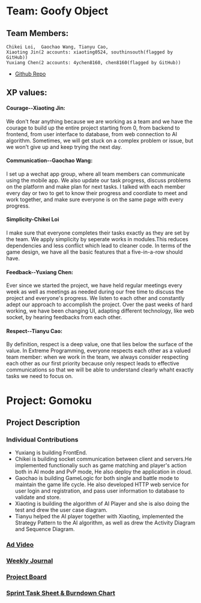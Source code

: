 # Team: Goofy Object
## Team Members: 
    Chikei Loi,  Gaochao Wang, Tianyu Cao, 
    Xiaoting Jin(2 accounts: xiaoting0524, southinsouth(flagged by GitHub))
    Yuxiang Chen(2 accounts: 4ychen8160, chen8160(flagged by GitHub))
  

* [Github Repo](https://github.com/nguyensjsu/sp19-202-goofy-object)


## XP values:

#### Courage--Xiaoting Jin:
We don't fear anything because we are working as a team and we have the courage to build up the entire project starting from 0, from backend to frontend, from user interface to database, from web connection to AI algorithm. Sometimes, we will get stuck on a complex problem or issue, but we won't give up and keep trying the next day.

#### Communication--Gaochao Wang:
I set up a wechat app group, where all team members can communicate using the mobile app. We also update our task progress, discuss problems on the platform and make plan for next tasks. I talked with each member every day or two to get to know their progress and coordiate to meet and work together, and make sure everyone is on the same page with every progress.  


#### Simplicity-Chikei Loi
I make sure that everyone completes their tasks exactly as they are set by the team. We apply simplicity by seperate works in modules.This reduces dependencies and less conflict which lead to cleaner code. In terms of the game design, we have all the basic features that a five-in-a-row should have.

#### Feedback--Yuxiang Chen:
Ever since we started the project, we have held regular meetings every week as well as meetings as needed during our free time to discuss the project and everyone's progress. We listen to each other and constantly adept our approach to accomplish the project. Over the past weeks of hard working, we have been changing UI, adapting different technology, like web socket, by hearing feedbacks from each other. 

#### Respect--Tianyu Cao:
By definition, respect is a deep value, one that lies below the surface of the value. In Extreme Programming, everyone respects each other as a valued team member: when we work in the team, we always consider respecting each other as our first priority because only respect leads to effective communications so that we will be able to understand clearly whaht exactly tasks we need to focus on.

# Project: Gomoku

## Project Description

### Individual Contributions
- Yuxiang is building FrontEnd. 
- Chikei is building socket communication between client and servers.He implemented functionaliy such as game matching and player's action both in AI mode and PvP mode,  He also deploy the application in cloud. 
- Gaochao is building GameLogic for both single and battle mode to maintain the game life cycle. He also developed HTTP web service for user login and registration, and pass user information to database to validate and store. 
- Xiaoting is building the algorithm of AI Player and she is also doing the test and drew the user case diagram.
- Tianyu helped the AI player together with Xiaoting, implemented the Strategy Pattern to the AI algorithm, as well as drew the Activity Diagram and Sequence Diagram.

### [Ad Video](https://www.youtube.com/watch?v=23SZd8M2BZw)

### [Weekly Journal](https://github.com/nguyensjsu/sp19-202-goofy-object/tree/master/journal)

### [Project Board](https://github.com/nguyensjsu/sp19-202-goofy-object/projects/1)

### [Sprint Task Sheet & Burndown Chart](https://docs.google.com/spreadsheets/d/13YAaGfeRiF0rj4Qpr68T6z8qjsHzUiTO1b6WXLedpbY/edit#gid=0)

